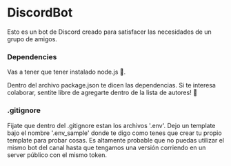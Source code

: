 # DiscordBot
 Esto es un bot de Discord creado para satisfacer las necesidades de un grupo de amigos.


### Dependencies
  Vas a tener que tener instalado node.js &#x1F46E;.

  Dentro del archivo package.json te dicen las dependencias. Si te interesa colaborar, sentite libre de agregarte dentro de la lista de autores! &#x1F642;

### .gitignore

 Fijate que dentro del .gitignore estan los archivos '.env'. Dejo un template bajo el nombre '.env_sample' donde te digo como tenes que crear tu propio template para probar cosas. 
 Es altamente probable que no puedas utilizar el mismo bot del canal hasta que tengamos una versión corriendo en un server público con el mismo token. 
